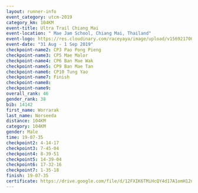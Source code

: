 ```yaml
---
layout: runner-info 
event_category: utcm-2019 
category_km: 104KM 
event-title: Ultra Trail Chiang Mai 
event-location: " Mae Jam School, Chiang Mai, Thailand" 
event-logo: https://res.cloudinary.com/raceyaya/image/upload/v1569217001/logo/ultra-trail-chiangmai_ay7efp.jpg 
event-date: "31 Aug - 1 Sep 2019" 
checkpoint-name2: CP3 Pao Pong Pieng 
checkpoint-name3: CP5 Mae Malor 
checkpoint-name4: CP6 Ban Mae Wak  
checkpoint-name5: CP9 Ban Mae Tan 
checkpoint-name6: CP10 Tung Yao 
checkpoint-name7: Finish 
checkpoint-name8: 
checkpoint-name9: 
overall_rank: 46
gender_rank: 38
bib: 14142
first_name: Worrarak
last_name: Norseeda
distance: 104KM
category: 104KM
gender: Male
time: 19-07-35
checkpoint2: 4-14-17
checkpoint3: 7-45-04
checkpoint4: 8-39-51
checkpoint5: 14-39-04
checkpoint6: 17-32-16
checkpoint7: 1-35-18
finish: 19-07-35
certificate: https://drive.google.com/file/d/12FXIK6TMiHcQY4d17A1omH12nnK5VV47/view?usp=sharing
---
```

